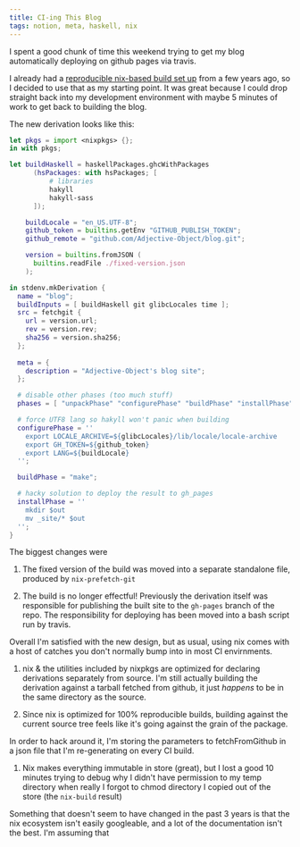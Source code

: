 ```yaml
---
title: CI-ing This Blog
tags: notion, meta, haskell, nix
---
```


I spent a good chunk of time this weekend trying to get my blog automatically deploying on github pages via travis.



I already had a [reproducible nix-based build set up](http://huang-hobbs.co/blog/posts/2016-03-02-packaging-this-blog/) from a few years ago, so I decided to use that as my starting point. It was great because I could drop straight back into my development environment with maybe 5 minutes of work to get back to building the blog. 



The new derivation looks like this:

```Nix
let pkgs = import <nixpkgs> {};
in with pkgs;

let buildHaskell = haskellPackages.ghcWithPackages
      (hsPackages: with hsPackages; [
          # libraries
          hakyll
          hakyll-sass
      ]);

    buildLocale = "en_US.UTF-8";
    github_token = builtins.getEnv "GITHUB_PUBLISH_TOKEN";
    github_remote = "github.com/Adjective-Object/blog.git";

    version = builtins.fromJSON (
      builtins.readFile ./fixed-version.json
    );

in stdenv.mkDerivation {
  name = "blog";
  buildInputs = [ buildHaskell git glibcLocales time ];
  src = fetchgit {
    url = version.url;
    rev = version.rev;
    sha256 = version.sha256;
  };
    
  meta = {
    description = "Adjective-Object's blog site";
  };

  # disable other phases (too much stuff)
  phases = [ "unpackPhase" "configurePhase" "buildPhase" "installPhase"];

  # force UTF8 lang so hakyll won't panic when building
  configurePhase = ''
    export LOCALE_ARCHIVE=${glibcLocales}/lib/locale/locale-archive
    export GH_TOKEN=${github_token}
    export LANG=${buildLocale}
  '';

  buildPhase = "make";

  # hacky solution to deploy the result to gh_pages
  installPhase = ''
    mkdir $out
    mv _site/* $out
  '';
}
```



The biggest changes were

1. The fixed version of the build was moved into a separate standalone file, produced by `nix-prefetch-git`


1. The build is no longer effectful! Previously the derivation itself was responsible for publishing the built site to the `gh-pages` branch of the repo. The responsibility for deploying has been moved into a bash script run by travis.




Overall I'm satisfied with the new design, but as usual, using nix comes with a host of catches you don't normally bump into in most CI envirnments.



1. nix & the utilities included by nixpkgs are optimized for declaring derivations separately from source. I'm still actually building the derivation against a tarball fetched from github, it just _happens_ to be in the same directory as the source. 


1. Since nix is optimized for 100% reproducible builds, building against the current source tree feels like it's going against the grain of the package.

In order to hack around it, I'm storing the parameters to fetchFromGithub in a json file that I'm re-generating on every CI build.


1. Nix makes everything immutable in store (great), but I lost a good 10 minutes trying to debug why I didn't have permission to my temp directory when really I forgot to chmod directory I copied out of the store (the `nix-build` result)




Something that doesn't seem to have changed in the past 3 years is that the nix ecosystem isn't easily googleable, and a lot of the documentation isn't the best. I'm assuming that 



